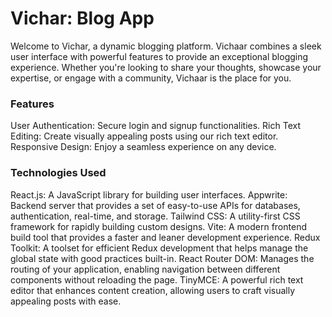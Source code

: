 # Vichar: Blog App

Welcome to Vichar, a dynamic blogging platform. Vichaar combines a sleek user interface with powerful features to provide an exceptional blogging experience. Whether you're looking to share your thoughts, showcase your expertise, or engage with a community, Vichaar is the place for you.

### Features

User Authentication: Secure login and signup functionalities.
Rich Text Editing: Create visually appealing posts using our rich text editor.
Responsive Design: Enjoy a seamless experience on any device.

### Technologies Used

React.js: A JavaScript library for building user interfaces.
Appwrite: Backend server that provides a set of easy-to-use APIs for databases, authentication, real-time, and storage.
Tailwind CSS: A utility-first CSS framework for rapidly building custom designs.
Vite: A modern frontend build tool that provides a faster and leaner development experience.
Redux Toolkit: A toolset for efficient Redux development that helps manage the global state with good practices built-in.
React Router DOM: Manages the routing of your application, enabling navigation between different components without reloading the page.
TinyMCE: A powerful rich text editor that enhances content creation, allowing users to craft visually appealing posts with ease.
